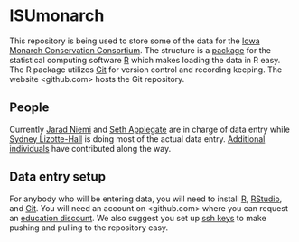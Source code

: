 # ISUmonarch

This repository is being used to store some of the data for the 
[Iowa Monarch Conservation Consortium](https://monarch.ent.iastate.edu/).
The structure is a [package](http://r-pkgs.had.co.nz/) for the statistical 
computing software [R](https://www.r-project.org/) which makes loading the data
in R easy.
The R package utilizes 
[Git](https://git-scm.com/) for version control and recording keeping.
The website <github.com> hosts the Git repository.

## People

Currently 
[Jarad Niemi](https://monarch.ent.iastate.edu/people/jarad-niemi) and 
[Seth Applegate](https://monarch.ent.iastate.edu/people/seth-appelgate)
are in charge of data entry while 
[Sydney Lizotte-Hall](https://monarch.ent.iastate.edu/people/sydney-lizotte-hall) 
is doing most of the actual data entry. 
[Additional individuals](https://github.com/jarad/ISUmonarch/graphs/contributors)
have contributed along the way.

## Data entry setup

For anybody who will be entering data, 
you will need to install 
[R](https://www.r-project.org/),
[RStudio](https://www.rstudio.com/products/rstudio/#Desktop), and
[Git](https://git-scm.com/downloads).
You will need an account on <github.com> where you can request an 
[education discount](https://education.github.com/).
We also suggest you set up 
[ssh keys](https://www.r-bloggers.com/rstudio-pushing-to-github-with-ssh-authentication/)
to make pushing and pulling to the repository easy. 

